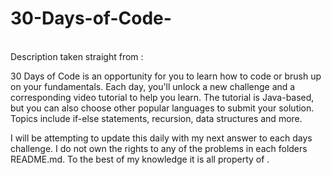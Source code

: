 # 30-Days-of-Code-
<br>
Description taken straight from <a href="https://www.hackerrank.com"></a>: <br> 

30 Days of Code is an opportunity for you to learn how to code or brush up on your fundamentals. Each day, you'll unlock a new challenge and a corresponding video tutorial to help you learn.
The tutorial is Java-based, but you can also choose other popular languages to submit your solution. Topics include if-else statements, recursion, data structures and more. <br> 

I will be attempting to update this daily with my next answer to each days challenge. I do not own the rights to any of the problems in each folders README.md. To the best of my knowledge it is all property of <a href="https://www.hackerrank.com"></a>.
